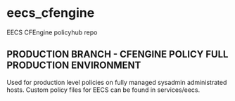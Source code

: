 # eecs_cfengine
EECS CFEngine policyhub repo

## PRODUCTION BRANCH - CFENGINE POLICY FULL PRODUCTION ENVIRONMENT

Used for production level policies on fully managed sysadmin administrated hosts.
Custom policy files for EECS can be found in services/eecs.
